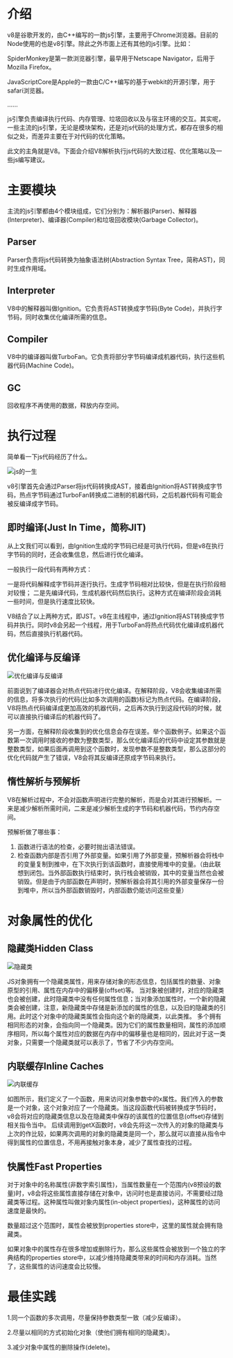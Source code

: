 # 介绍
v8是谷歌开发的，由C++编写的一款js引擎，主要用于Chrome浏览器。目前的Node使用的也是v8引擎。除此之外市面上还有其他的js引擎。比如：

SpiderMonkey是第一款浏览器引擎，最早用于Netscape Navigator，后用于Mozilla Firefox。

JavaScriptCore是Apple的一款由C/C++编写的基于webkit的开源引擎，用于safari浏览器。

......

js引擎负责编译执行代码、内存管理、垃圾回收以及与宿主环境的交互。其实呢，一些主流的js引擎，无论是模块架构，还是对js代码的处理方式，都存在很多的相似之处，而差异主要在于对代码的优化策略。

此文的主角就是V8。下面会介绍V8解析执行js代码的大致过程、优化策略以及一些js编写建议。

# 主要模块
主流的js引擎都由4个模块组成，它们分别为：解析器(Parser)、解释器(Interpreter)、编译器(Compiler)和垃圾回收模块(Garbage Collector)。
## Parser
Parser负责将js代码转换为抽象语法树(Abstraction Syntax Tree，简称AST)，同时生成作用域。
## Interpreter
V8中的解释器叫做Ignition。它负责将AST转换成字节码(Byte Code)，并执行字节码，同时收集优化编译所需的信息。
## Compiler
V8中的编译器叫做TurboFan。它负责将部分字节码编译成机器代码，执行这些机器代码(Machine Code)。
## GC
回收程序不再使用的数据，释放内存空间。

# 执行过程
简单看一下js代码经历了什么。

![js的一生](https://github.com/quanshubli/blog/blob/main/images/256399365-5f82b5e6f048a.jpeg)

v8引擎首先会通过Parser将js代码转换成AST，接着由Ignition将AST转换成字节码，热点字节码通过TurboFan转换成二进制的机器代码，之后机器代码有可能会被反编译成字节码。

## 即时编译(Just In Time，简称JIT)
从上文我们可以看到，由Ignition生成的字节码已经是可执行代码，但是v8在执行字节码的同时，还会收集信息，然后进行优化编译。

一般执行一段代码有两种方式：

一是将代码解释成字节码并逐行执行。生成字节码相对比较快，但是在执行阶段相对较慢；
二是先编译代码，生成机器代码然后执行。这种方式在编译阶段会消耗一些时间，但是执行速度比较快。

V8结合了以上两种方式，即JST。v8在主线程中，通过Ignition将AST转换成字节码并执行。同时v8会另起一个线程，用于TurboFan将热点代码优化编译成机器代码，然后直接执行机器代码。

## 优化编译与反编译
![优化编译与反编译](https://github.com/quanshubli/blog/blob/main/images/v2-49e43b1e5022aa384690a868cf78b25a_r.jpg)

前面说到了编译器会对热点代码进行优化编译。在解释阶段，V8会收集编译所需的信息，将多次执行的代码(比如多次调用的函数)标记为热点代码。在编译阶段，V8将热点代码编译成更加高效的机器代码，之后再次执行到这段代码的时候，就可以直接执行编译后的机器代码了。

另一方面，在解释阶段收集到的优化信息会存在误差。举个函数例子。如果这个函数第一次调用时接收的参数为整数类型，那么优化编译后的代码中设定其参数就是整数类型，如果后面再调用到这个函数时，发现参数不是整数类型，那么这部分的优化代码就产生了错误，V8会将其反编译还原成字节码来执行。

## 惰性解析与预解析
V8在解析过程中，不会对函数声明进行完整的解析，而是会对其进行预解析。一来是减少解析所需时间，二来是减少解析生成的字节码和机器代码，节约内存空间。

预解析做了哪些事：
1. 函数进行语法的检查，必要时抛出语法错误。
2. 检查函数内部是否引用了外部变量。如果引用了外部变量，预解析器会将栈中的变量复制到推中，在下次执行到该函数时，直接使用堆中的变量。（由此联想到闭包。当外部函数执行结束时，执行栈会被销毁，其中的变量当然也会被销毁。但是由于内部函数在声明时，预解析器会将其引用的外部变量保存一份到堆中，所以当外部函数销毁时，内部函数仍能访问这些变量）

# 对象属性的优化
## 隐藏类Hidden Class
![隐藏类](https://github.com/quanshubli/blog/blob/main/images/adding-properties.png)

JS对象拥有一个隐藏类属性，用来存储对象的形态信息，包括属性的数量、对象原型的引用、属性在内存中的偏移量(offset)等。
当对象被创建时，对应的隐藏类也会被创建，此时隐藏类中没有任何属性信息；当对象添加属性时，一个新的隐藏类会被创建，注意，新隐藏类中存储是新添加的属性的信息，以及旧的隐藏类的引用。此时这个对象中的隐藏类属性会指向这个新的隐藏类，以此类推。
多个拥有相同形态的对象，会指向同一个隐藏类。因为它们的属性数量相同，属性的添加顺序相同，所以每个属性对应的数据在内存中的偏移量也是相同的，因此对于这一类对象，只需要一个隐藏类就可以表示了，节省了不少内存空间。

## 内联缓存Inline Caches
![内联缓存](https://github.com/quanshubli/blog/blob/main/images/v2-aa64bb9cd77685c2e9f299b4f9da580d_r.jpg)

如图所示，我们定义了一个函数，用来访问对象参数中的x属性。我们传入的参数是一个对象，这个对象对应了一个隐藏类。当这段函数代码被转换成字节码时，v8会将对应的隐藏类信息以及在隐藏类中保存的该属性的位置信息(offset)存储到相关指令当中。
后续调用到getX函数时，v8会先将这一次传入的对象的隐藏类与上次的作比较，如果两次调用的对象的隐藏类是同一个，那么就可以直接从指令中得到属性的位置信息，不用再接触对象本身，减少了属性查找的过程。

## 快属性Fast Properties

对于对象中的名称属性(非数字索引属性)，当属性数量在一个范围内(v8预设的数量)时，v8会将这些属性直接存储在对象中，访问时也是直接访问，不需要经过隐藏类等过程。这种属性叫做对象内属性(in-object properties)，这种属性的访问速度是最快的。

数量超过这个范围时，属性会被放到properties store中，这里的属性就会拥有隐藏类。

如果对象中的属性存在很多增加或删除行为，那么这些属性会被放到一个独立的字典结构的properties store中，以减少维持隐藏类带来的时间和内存消耗。当然了，这些属性的访问速度会比较慢。

# 最佳实践

1.同一个函数的多次调用，尽量保持参数类型一致（减少反编译）。

2.尽量以相同的方式初始化对象（使他们拥有相同的隐藏类）。

3.减少对象中属性的删除操作(delete)。
